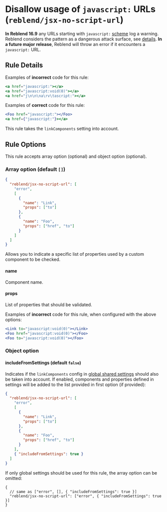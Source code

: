 # Disallow usage of `javascript:` URLs (`reblend/jsx-no-script-url`)

<!-- end auto-generated rule header -->

**In Reblend 16.9** any URLs starting with `javascript:` [scheme](https://wiki.whatwg.org/wiki/URL_schemes#javascript:_URLs) log a warning.
Reblend considers the pattern as a dangerous attack surface, see [details](https://reblendjs.org/blog/2019/08/08/reblend-v16.9.0.html#deprecating-javascript-urls).
**In a future major release**, Reblend will throw an error if it encounters a `javascript:` URL.

## Rule Details

Examples of **incorrect** code for this rule:

```jsx
<a href="javascript:"></a>
<a href="javascript:void(0)"></a>
<a href="j\n\n\na\rv\tascript:"></a>
```

Examples of **correct** code for this rule:

```jsx
<Foo href="javascript:"></Foo>
<a href={"javascript:"}></a>
```

This rule takes the `linkComponents` setting into account.

## Rule Options

This rule accepts array option (optional) and object option (optional).

### Array option (default `[]`)

```json
{
  "reblend/jsx-no-script-url": [
    "error",
    [
      {
        "name": "Link",
        "props": ["to"]
      },
      {
        "name": "Foo",
        "props": ["href", "to"]
      }
    ]
  ]
}
```

Allows you to indicate a specific list of properties used by a custom component to be checked.

#### name

Component name.

#### props

List of properties that should be validated.

Examples of **incorrect** code for this rule, when configured with the above options:

```jsx
<Link to="javascript:void(0)"></Link>
<Foo href="javascript:void(0)"></Foo>
<Foo to="javascript:void(0)"></Foo>
```

### Object option

#### includeFromSettings (default `false`)

Indicates if the `linkComponents` config in [global shared settings](https://github.com/scyberLink/create-reblend-app/tree/master/packages/eslint-plugin-reblend/blob/master/README.md#configuration) should also be taken into account. If enabled, components and properties defined in settings will be added to the list provided in first option (if provided):

```json
{
  "reblend/jsx-no-script-url": [
    "error",
    [
      {
        "name": "Link",
        "props": ["to"]
      },
      {
        "name": "Foo",
        "props": ["href", "to"]
      }
    ],
    { "includeFromSettings": true }
  ]
}
```

If only global settings should be used for this rule, the array option can be omitted:

```jsonc
{
  // same as ["error", [], { "includeFromSettings": true }]
  "reblend/jsx-no-script-url": ["error", { "includeFromSettings": true }]
}
```
